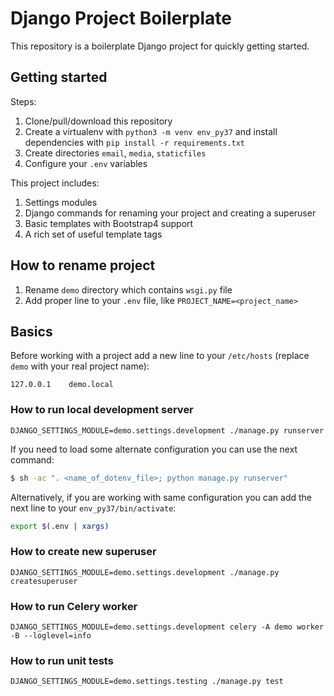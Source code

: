 # Django Project Boilerplate

This repository is a boilerplate Django project for quickly getting started.

## Getting started

Steps:

1. Clone/pull/download this repository
2. Create a virtualenv with `python3 -m venv env_py37` and install dependencies with `pip install -r requirements.txt`
3. Create directories `email`, `media`, `staticfiles`
4. Configure your `.env` variables

This project includes:

1. Settings modules
2. Django commands for renaming your project and creating a superuser
3. Basic templates with Bootstrap4 support
4. A rich set of useful template tags

## How to rename project

1. Rename `demo` directory which contains `wsgi.py` file
2. Add proper line to your `.env` file, like `PROJECT_NAME=<project_name>`


## Basics

Before working with a project add a new line to your `/etc/hosts` 
(replace `demo` with your real project name):

    127.0.0.1    demo.local


### How to run local development server

    DJANGO_SETTINGS_MODULE=demo.settings.development ./manage.py runserver

If you need to load some alternate configuration you can use the next command:

```bash
$ sh -ac ". <name_of_dotenv_file>; python manage.py runserver"
```

Alternatively, if you are working with same configuration you can add the next line
to your `env_py37/bin/activate`:

```bash
export $(.env | xargs)
```

### How to create new superuser

    DJANGO_SETTINGS_MODULE=demo.settings.development ./manage.py createsuperuser

### How to run Celery worker

    DJANGO_SETTINGS_MODULE=demo.settings.development celery -A demo worker -B --loglevel=info

### How to run unit tests

    DJANGO_SETTINGS_MODULE=demo.settings.testing ./manage.py test
